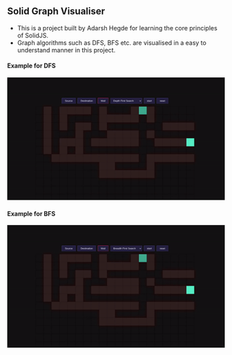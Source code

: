 ## Solid Graph Visualiser

* This is a project built by Adarsh Hegde for learning the core principles of SolidJS.
* Graph algorithms such as DFS, BFS etc. are visualised in a easy to understand manner in this project.


#### Example for DFS

![Example ](./assets//example.gif)  


#### Example for BFS

![Example ](./assets//example-bfs.gif)  